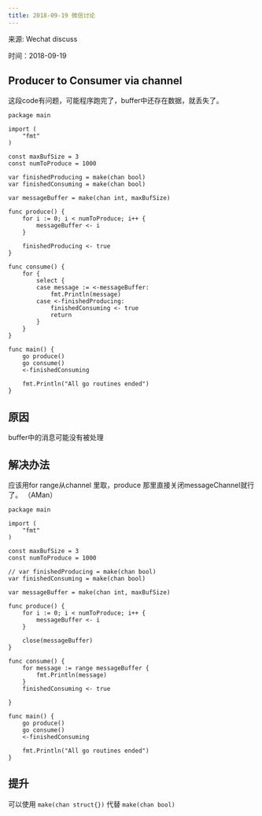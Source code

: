 ```yaml
---
title: 2018-09-19 微信讨论
---
```

来源: Wechat discuss

时间：2018-09-19

## Producer to Consumer via channel
这段code有问题，可能程序跑完了，buffer中还存在数据，就丢失了。

```golang
package main

import (
	"fmt"
)

const maxBufSize = 3
const numToProduce = 1000

var finishedProducing = make(chan bool)
var finishedConsuming = make(chan bool)

var messageBuffer = make(chan int, maxBufSize)

func produce() {
	for i := 0; i < numToProduce; i++ {
		messageBuffer <- i
	}

	finishedProducing <- true
}

func consume() {
	for {
		select {
		case message := <-messageBuffer:
			fmt.Println(message)
		case <-finishedProducing:
			finishedConsuming <- true
			return
		}
	}
}

func main() {
	go produce()
	go consume()
	<-finishedConsuming

	fmt.Println("All go routines ended")
}

```

## 原因
buffer中的消息可能没有被处理


## 解决办法

应该用for range从channel 里取，produce 那里直接关闭messageChannel就行了。 （AMan）

```golang
package main

import (
	"fmt"
)

const maxBufSize = 3
const numToProduce = 1000

// var finishedProducing = make(chan bool)
var finishedConsuming = make(chan bool)

var messageBuffer = make(chan int, maxBufSize)

func produce() {
	for i := 0; i < numToProduce; i++ {
		messageBuffer <- i
	}

	close(messageBuffer)
}

func consume() {
	for message := range messageBuffer {
		fmt.Println(message)
	}
	finishedConsuming <- true

}

func main() {
	go produce()
	go consume()
	<-finishedConsuming

	fmt.Println("All go routines ended")
}

```

## 提升

可以使用 `make(chan struct{})` 代替 `make(chan bool)`
